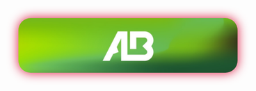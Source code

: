 <p align="center">
  <a href="https://github.com/AlexandreBidon">
    <img src="https://raw.githubusercontent.com/AlexandreBidon/AlexandreBidon/main/banner_alexandre_bidon.jpg" alt="Alexandre Bidon" 
    style="
    border-radius:2em;
    filter: drop-shadow(0 0 0.75rem crimson);"/></a>
</p>
